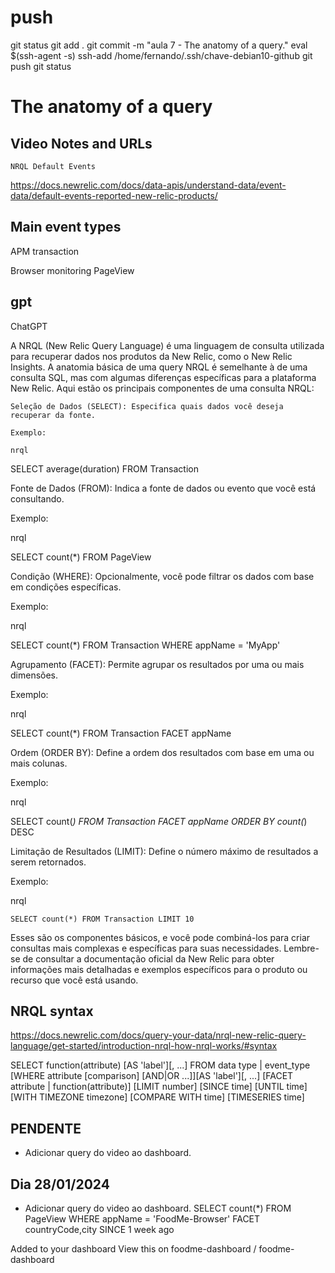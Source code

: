 
# ###################################################################################################################### 
# ###################################################################################################################### 
# ###################################################################################################################### 
#  push

git status
git add .
git commit -m "aula 7 - The anatomy of a query."
eval $(ssh-agent -s)
ssh-add /home/fernando/.ssh/chave-debian10-github
git push
git status



# ###################################################################################################################### 
# ###################################################################################################################### 
# ###################################################################################################################### 
# The anatomy of a query

## Video Notes and URLs

    NRQL Default Events
<https://docs.newrelic.com/docs/data-apis/understand-data/event-data/default-events-reported-new-relic-products/>


## Main event types

APM
transaction

Browser monitoring
PageView







## gpt
ChatGPT

A NRQL (New Relic Query Language) é uma linguagem de consulta utilizada para recuperar dados nos produtos da New Relic, como o New Relic Insights. A anatomia básica de uma query NRQL é semelhante à de uma consulta SQL, mas com algumas diferenças específicas para a plataforma New Relic. Aqui estão os principais componentes de uma consulta NRQL:

    Seleção de Dados (SELECT): Especifica quais dados você deseja recuperar da fonte.

    Exemplo:

    nrql

SELECT average(duration) FROM Transaction

Fonte de Dados (FROM): Indica a fonte de dados ou evento que você está consultando.

Exemplo:

nrql

SELECT count(*) FROM PageView

Condição (WHERE): Opcionalmente, você pode filtrar os dados com base em condições específicas.

Exemplo:

nrql

SELECT count(*) FROM Transaction WHERE appName = 'MyApp'

Agrupamento (FACET): Permite agrupar os resultados por uma ou mais dimensões.

Exemplo:

nrql

SELECT count(*) FROM Transaction FACET appName

Ordem (ORDER BY): Define a ordem dos resultados com base em uma ou mais colunas.

Exemplo:

nrql

SELECT count(*) FROM Transaction FACET appName ORDER BY count(*) DESC

Limitação de Resultados (LIMIT): Define o número máximo de resultados a serem retornados.

Exemplo:

nrql

    SELECT count(*) FROM Transaction LIMIT 10

Esses são os componentes básicos, e você pode combiná-los para criar consultas mais complexas e específicas para suas necessidades. Lembre-se de consultar a documentação oficial da New Relic para obter informações mais detalhadas e exemplos específicos para o produto ou recurso que você está usando.






## NRQL syntax

<https://docs.newrelic.com/docs/query-your-data/nrql-new-relic-query-language/get-started/introduction-nrql-how-nrql-works/#syntax>

SELECT function(attribute) [AS 'label'][, ...] 
  FROM data type | event_type
  [WHERE attribute [comparison] [AND|OR ...]][AS 'label'][, ...]
  [FACET attribute | function(attribute)]
  [LIMIT number]
  [SINCE time]
  [UNTIL time]
  [WITH TIMEZONE timezone]
  [COMPARE WITH time]
  [TIMESERIES time]




## PENDENTE
- Adicionar query do video ao dashboard.


## Dia 28/01/2024

- Adicionar query do video ao dashboard.
SELECT count(*) FROM PageView WHERE appName = 'FoodMe-Browser' FACET countryCode,city SINCE 1 week ago

Added to your dashboard
View this on foodme-dashboard / foodme-dashboard